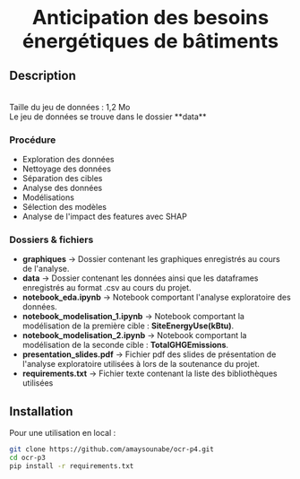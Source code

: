 <h1 style="text-align: center; font-size: 35px;">Anticipation des besoins énergétiques de bâtiments</h1>

## Description
 <br>
Taille du jeu de données : 1,2 Mo <br>
Le jeu de données se trouve dans le dossier **data**

### Procédure
- Exploration des données
- Nettoyage des données
- Séparation des cibles 
- Analyse des données
- Modélisations
- Sélection des modèles
- Analyse de l'impact des features avec SHAP


### Dossiers & fichiers
- **graphiques** &rarr; Dossier contenant les graphiques enregistrés au cours de l'analyse.
- **data** &rarr; Dossier contenant les données ainsi que les dataframes enregistrés au format .csv au cours du projet.
- **notebook_eda.ipynb** &rarr; Notebook comportant l'analyse exploratoire des données.
- **notebook_modelisation_1.ipynb** &rarr; Notebook comportant la modélisation de la première cible : **SiteEnergyUse(kBtu)**.
- **notebook_modelisation_2.ipynb** &rarr; Notebook comportant la modélisation de la seconde cible : **TotalGHGEmissions**.
- **presentation_slides.pdf** &rarr; Fichier pdf des slides de présentation de l'analyse exploratoire utilisées à lors de la soutenance du projet.
- **requirements.txt** &rarr; Fichier texte contenant la liste des bibliothèques utilisées

## Installation
Pour une utilisation en local :

```bash
git clone https://github.com/amaysounabe/ocr-p4.git
cd ocr-p3
pip install -r requirements.txt
```